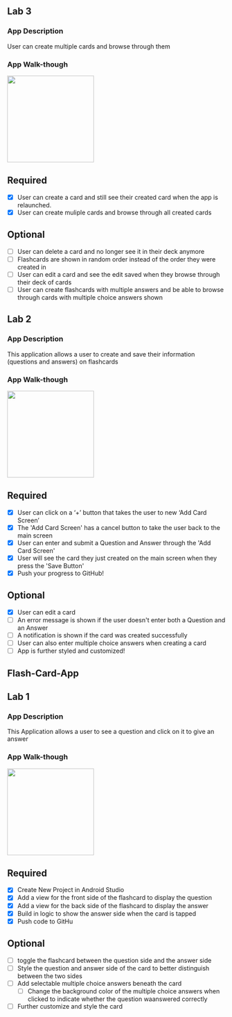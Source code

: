 ## Lab 3

### App Description
User can create multiple cards and browse through them

### App Walk-though


<img src="https://imgur.com/a/jirVb1E.gif" width=200><br>



## Required
- [x] User can create a card and still see their created card when the app is relaunched.
- [x] User can create muliple cards and browse through all created cards

## Optional
- [ ] User can delete a card and no longer see it in their deck anymore
- [ ] Flashcards are shown in random order instead of the order they were created in
- [ ] User can edit a card and see the edit saved when they browse through their deck of cards
- [ ] User can create flashcards with multiple answers and be able to browse through cards with multiple choice answers shown
## Lab 2

### App Description
This application allows a user to create and save their information (questions and answers) on flashcards

### App Walk-though

<img src="https://i.imgur.com/cgEC5JI.gif" width=200><br>

## Required
- [x] User can click on a ‘+’ button that takes the user to new ‘Add Card Screen’
- [x] The 'Add Card Screen' has a cancel button to take the user back to the main screen
- [x] User can enter and submit a Question and Answer through the 'Add Card Screen'
- [x] User will see the card they just created on the main screen when they press the 'Save Button'
- [x] Push your progress to GitHub!

## Optional
- [x] User can edit a card
- [ ] An error message is shown if the user doesn't enter both a Question and an Answer
- [ ] A notification is shown if the card was created successfully
- [ ] User can also enter multiple choice answers when creating a card
- [ ] App is further styled and customized!

 ## Flash-Card-App

 ## Lab 1

 ### App Description
This Application allows a user to see a question and click on it to give an answer

 ### App Walk-though

<img src="https://i.imgur.com/JgcEl3W.gif" width=200><br>


 ## Required
- [x] Create New Project in Android Studio
- [x] Add a view for the front side of the flashcard to display the question
- [x] Add a view for the back side of the flashcard to display the answer
- [x] Build in logic to show the answer side when the card is tapped
- [x] Push code to GitHu
 ## Optional
- [ ] toggle the flashcard between the question side and the answer side
- [ ] Style the question and answer side of the card to better distinguish between the two sides
- [ ] Add selectable multiple choice answers beneath the card
   - [ ] Change the background color of the multiple choice answers when clicked to indicate whether the question waanswered correctly
- [ ] Further customize and style the card
